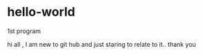 # hello-world
1st program

hi all ,
I am new to git hub and just staring to relate to it..
thank you
